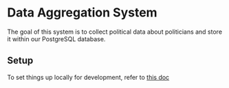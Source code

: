 Data Aggregation System
=======================
The goal of this system is to collect political data about politicians and store
it within our PostgreSQL database.

Setup
-----
To set things up locally for development, refer to [this doc](https://docs.google.com/a/stanford.edu/document/d/1emM6B799iaysc8qCyycbOdt5ElYjxE2T8f4o9J_Py2g)
